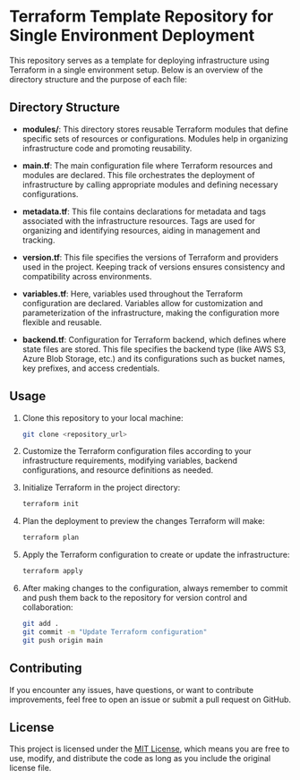 # Terraform Template Repository for Single Environment Deployment

This repository serves as a template for deploying infrastructure using Terraform in a single environment setup. Below is an overview of the directory structure and the purpose of each file:

## Directory Structure

- **modules/**: This directory stores reusable Terraform modules that define specific sets of resources or configurations. Modules help in organizing infrastructure code and promoting reusability.

- **main.tf**: The main configuration file where Terraform resources and modules are declared. This file orchestrates the deployment of infrastructure by calling appropriate modules and defining necessary configurations.

- **metadata.tf**: This file contains declarations for metadata and tags associated with the infrastructure resources. Tags are used for organizing and identifying resources, aiding in management and tracking.

- **version.tf**: This file specifies the versions of Terraform and providers used in the project. Keeping track of versions ensures consistency and compatibility across environments.

- **variables.tf**: Here, variables used throughout the Terraform configuration are declared. Variables allow for customization and parameterization of the infrastructure, making the configuration more flexible and reusable.

- **backend.tf**: Configuration for Terraform backend, which defines where state files are stored. This file specifies the backend type (like AWS S3, Azure Blob Storage, etc.) and its configurations such as bucket names, key prefixes, and access credentials.

## Usage

1. Clone this repository to your local machine:

    ```bash
    git clone <repository_url>
    ```

2. Customize the Terraform configuration files according to your infrastructure requirements, modifying variables, backend configurations, and resource definitions as needed.

3. Initialize Terraform in the project directory:

    ```bash
    terraform init
    ```

4. Plan the deployment to preview the changes Terraform will make:

    ```bash
    terraform plan
    ```

5. Apply the Terraform configuration to create or update the infrastructure:

    ```bash
    terraform apply
    ```

6. After making changes to the configuration, always remember to commit and push them back to the repository for version control and collaboration:

    ```bash
    git add .
    git commit -m "Update Terraform configuration"
    git push origin main
    ```

## Contributing

If you encounter any issues, have questions, or want to contribute improvements, feel free to open an issue or submit a pull request on GitHub.

## License

This project is licensed under the [MIT License](LICENSE), which means you are free to use, modify, and distribute the code as long as you include the original license file.
